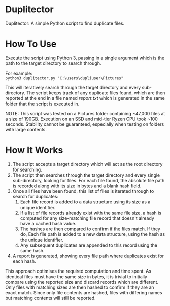 # Duplitector
Duplitector: A simple Python script to find duplicate files.

# How To Use
Execute the script using Python 3, passing in a single argument which is the path to the target directory to search through.

For example:<br>
`python3 duplitector.py "C:\users\dupliuser\Pictures"`

This will iteratively search through the target directory and every sub-directory. The script keeps track of any duplicate files found, which are then reported at the end in a file named *report.txt* which is generated in the same folder that the script is executed in.

NOTE: This script was tested on a Pictures folder containing ~47,000 files at a size of 190GB. Execution on an SSD and mid-tier Ryzen CPU took ~100 seconds. Stability cannot be guaranteed, especially when testing on folders with large contents.

# How It Works
1. The script accepts a target directory which will act as the root directory for searching.
2. The script then searches through the target directory and every single sub-directory, looking for files. For each file found, the absolute file path is recorded along with its size in bytes and a blank hash field.
3. Once all files have been found, this list of files is iterated through to search for duplicates:
    1. Each file record is added to a data structure using its size as a unique identifier.
    2. If a list of file records already exist with the same file size, a hash is computed for any size-matching file record that doesn't already have a cached hash value.
    3. The hashes are then compared to confirm if the files match. If they do, Each file path is added to a new data structure, using the hash as the unique identifier.
    4. Any subsequent duplicates are appended to this record using the same hash.
4. A report is generated, showing every file path where duplicates exist for each hash.

This approach optimises the required computation and time spent. As identical files must have the same size in bytes, it is trivial to initially compare using the reported size and discard records which are different. Only files with matching sizes are then hashed to confirm if they are an exact match. Since only file contents are hashed, files with differing names but matching contents will still be reported.
